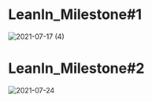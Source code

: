 # LeanIn_Milestone#1
![2021-07-17 (4)](https://user-images.githubusercontent.com/67824754/126028790-e312b26b-527a-4f0f-af0b-ceb4c98e808a.png)

# LeanIn_Milestone#2
![2021-07-24](https://user-images.githubusercontent.com/67824754/126861502-f99942f5-1a4b-4c30-aedf-fe90a7fc0db3.png)
